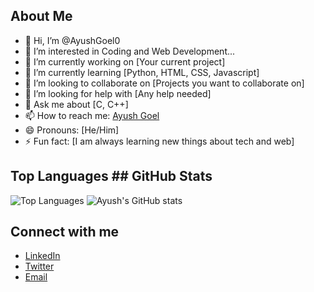 ## About Me
- 👋 Hi, I’m @AyushGoel0
- 👀 I’m interested in Coding and Web Development...
- 🔭 I’m currently working on [Your current project]
- 🌱 I’m currently learning [Python, HTML, CSS, Javascript]
- 👯 I’m looking to collaborate on [Projects you want to collaborate on]
- 🤔 I’m looking for help with [Any help needed]
- 💬 Ask me about [C, C++]
- 📫 How to reach me: [Ayush Goel](aayushgoel524@gmail.com)
- 😄 Pronouns: [He/Him]
- ⚡ Fun fact: [I am always learning new things about tech and web]


## Top Languages ## GitHub Stats
![Top Languages](https://github-readme-stats.vercel.app/api/top-langs/?username=AyushGoel0&layout=compact&theme=radical) ![Ayush's GitHub stats](https://github-readme-stats.vercel.app/api?username=AyushGoel0&show_icons=true&theme=radical)


## Connect with me
- [LinkedIn](https://www.linkedin.com/in/your-linkedin-profile)
- [Twitter](https://twitter.com/your-twitter-handle)
- [Email](mailto:your-email@example.com)
<!---
AyushGoel0/AyushGoel0 is a ✨ special ✨ repository because its `README.md` (this file) appears on your GitHub profile.
You can click the Preview link to take a look at your changes.
--->
